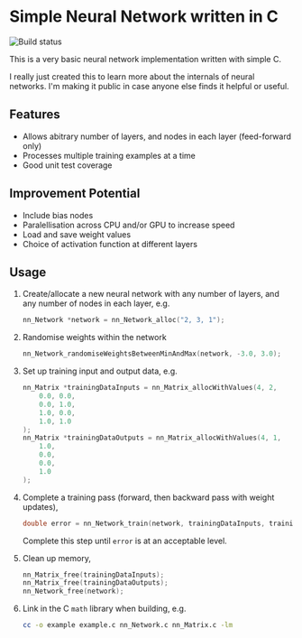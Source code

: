 # Simple Neural Network written in C

![Build status](https://github.com/jdoxey/neural-network-c/actions/workflows/main.yml/badge.svg)

This is a very basic neural network implementation written with simple C.

I really just created this to learn more about the internals of neural networks.
I'm making it public in case anyone else finds it helpful or useful.


## Features

- Allows abitrary number of layers, and nodes in each layer (feed-forward only)
- Processes multiple training examples at a time
- Good unit test coverage


## Improvement Potential

- Include bias nodes
- Paralellisation across CPU and/or GPU to increase speed
- Load and save weight values
- Choice of activation function at different layers


## Usage

1. Create/allocate a new neural network with any number of layers, and any number of nodes in each layer, e.g.

	``` C
	nn_Network *network = nn_Network_alloc("2, 3, 1");
	```

1. Randomise weights within the network

	``` C
	nn_Network_randomiseWeightsBetweenMinAndMax(network, -3.0, 3.0);
	```

1. Set up training input and output data, e.g.

	``` C
	nn_Matrix *trainingDataInputs = nn_Matrix_allocWithValues(4, 2,
		0.0, 0.0,
		0.0, 1.0,
		1.0, 0.0,
		1.0, 1.0
	);
	nn_Matrix *trainingDataOutputs = nn_Matrix_allocWithValues(4, 1,
		1.0,
		0.0,
		0.0,
		1.0
	);
	```

1. Complete a training pass (forward, then backward pass with weight updates),

	``` C
	double error = nn_Network_train(network, trainingDataInputs, trainingDataOutputs, 0.3);
	```

	Complete this step until `error` is at an acceptable level.

1. Clean up memory,

	``` C
	nn_Matrix_free(trainingDataInputs);
	nn_Matrix_free(trainingDataOutputs);
	nn_Network_free(network);
	```

6. Link in the C `math` library when building, e.g.

	``` sh
	cc -o example example.c nn_Network.c nn_Matrix.c -lm
	```
